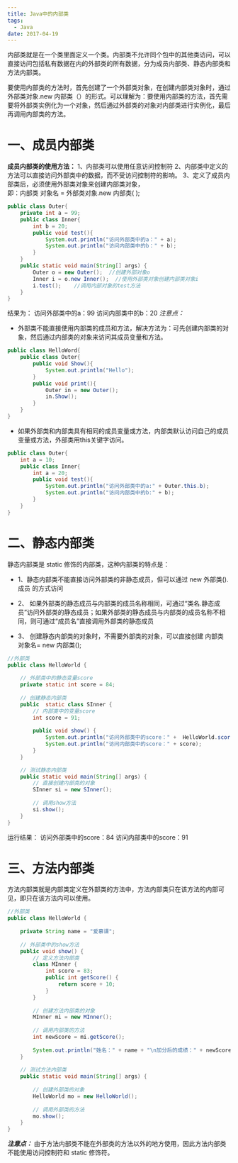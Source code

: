 ```yaml
---
title: Java中的内部类
tags:
  - Java
date: 2017-04-19
---
```


内部类就是在一个类里面定义一个类。内部类不允许同个包中的其他类访问，可以直接访问包括私有数据在内的外部类的所有数据，分为成员内部类、静态内部类和方法内部类。



要使用内部类的方法时，首先创建了一个外部类对象，在创建内部类对象时，通过外部类对象.new 内部类（）的形式。可以理解为：要使用内部类的方法，首先需要将外部类实例化为一个对象，然后通过外部类的对象对内部类进行实例化，最后再调用内部类的方法。
<!-- more -->

# 一、成员内部类
**成员内部类的使用方法：**
 1、内部类可以使用任意访问控制符
 2、内部类中定义的方法可以直接访问外部类中的数据，而不受访问控制符的影响。
 3、定义了成员内部类后，必须使用外部类对象来创建内部类对象，    
      即：内部类 对象名 = 外部类对象.new 内部类( );

```java
public class Outer{
	private int a = 99;
	public class Inner{
		int b = 20;
		public void test(){
			System.out.println("访问外部类中的a：" + a);
			System.out.println("访问内部类中的b：" + b);
		}
	}
	public static void main(String[] args) {
		Outer o = new Outer();  //创建外部对象o
		Inner i = o.new Inner();  //使用外部类对象创建内部类对象i
		i.test();    //调用内部对象的test方法
	}
}
```
结果为：
访问外部类中的a：99
访问内部类中的b：20
*注意点：*

* 外部类不能直接使用内部类的成员和方法，解决方法为：可先创建内部类的对象，然后通过内部类的对象来访问其成员变量和方法。 

```java
public class HelloWord{
	public class Outer{
		public void Show(){
			System.out.println("Hello");
		}
		public void print(){
			Outer in = new Outer();
			in.Show();
		}
	}
}
```
* 如果外部类和内部类具有相同的成员变量或方法，内部类默认访问自己的成员变量或方法，外部类用this关键字访问。

```java
public class Outer{
	int a = 10;
	public class Inner{
		int a = 20;
		public void test(){
			System.out.println("访问外部类中的a:" + Outer.this.b);
			System.out.println("访问内部类中的b:" + b);
		}
	}
}
```
# 二、静态内部类
静态内部类是 static 修饰的内部类，这种内部类的特点是：

* 1、静态内部类不能直接访问外部类的非静态成员，但可以通过 new 外部类().成员 的方式访问 

* 2、 如果外部类的静态成员与内部类的成员名称相同，可通过“类名.静态成员”访问外部类的静态成员；如果外部类的静态成员与内部类的成员名称不相同，则可通过“成员名”直接调用外部类的静态成员

* 3、 创建静态内部类的对象时，不需要外部类的对象，可以直接创建 内部类 对象名= new 内部类();

```java
//外部类
public class HelloWorld {
 
    // 外部类中的静态变量score
    private static int score = 84;
    
    // 创建静态内部类
	public  static class SInner {
        // 内部类中的变量score
        int score = 91;
        
		public void show() {
			System.out.println("访问外部类中的score：" +  HelloWorld.score          );
			System.out.println("访问内部类中的score：" + score);
		}
	}

	// 测试静态内部类
	public static void main(String[] args) {
		// 直接创建内部类的对象
        SInner si = new SInner();
        
        // 调用show方法
		si.show();
	}
}
```
运行结果：
访问外部类中的score：84
访问内部类中的score：91
# 三、方法内部类
方法内部类就是内部类定义在外部类的方法中，方法内部类只在该方法的内部可见，即只在该方法内可以使用。

```java
//外部类
public class HelloWorld {
    
    private String name = "爱慕课";
    
    // 外部类中的show方法
    public void show() { 
		// 定义方法内部类
		class MInner {
			int score = 83;
			public int getScore() {
				return score + 10;
			}
		}
        
		// 创建方法内部类的对象
        MInner mi = new MInner();
        
        // 调用内部类的方法
		int newScore = mi.getScore();
        
		System.out.println("姓名：" + name + "\n加分后的成绩：" + newScore);
	}
    
	// 测试方法内部类
	public static void main(String[] args) {
        
		// 创建外部类的对象
        HelloWorld mo = new HelloWorld();
        
        // 调用外部类的方法
		mo.show();
	}
}
```
***注意点：***
由于方法内部类不能在外部类的方法以外的地方使用，因此方法内部类不能使用访问控制符和 static 修饰符。




